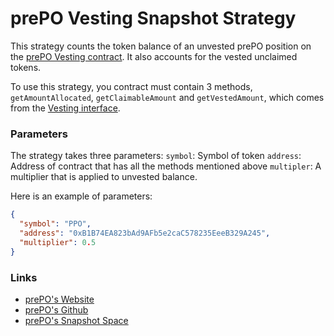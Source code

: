 # prePO Vesting Snapshot Strategy

This strategy counts the token balance of an unvested prePO position on the [prePO Vesting contract](https://github.com/prepo-io/prepo-monorepo/apps/smart-contracts). It also accounts for the vested unclaimed tokens.

To use this strategy, you contract must contain 3 methods, `getAmountAllocated`, `getClaimableAmount` and `getVestedAmount`, which comes from the [Vesting interface](https://github.com/prepo-io/prepo-monorepo/blob/main/apps/smart-contracts/token/contracts/interfaces/IVesting.sol).

### Parameters

The strategy takes three parameters:
`symbol`: Symbol of token
`address`: Address of contract that has all the methods mentioned above
`multipler`: A multiplier that is applied to unvested balance.

Here is an example of parameters:

```json
{
  "symbol": "PPO",
  "address": "0xB1B74EA823bAd9AFb5e2caC578235EeeB329A245",
  "multiplier": 0.5
}
```

### Links

- [prePO's Website](https://prepo.io/)
- [prePO's Github](https://github.com/prepo-io/prepo-monorepo/)
- [prePO's Snapshot Space](https://vote.prepo.io/#/)
